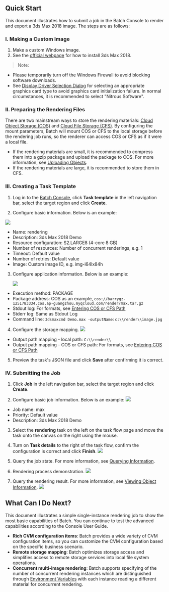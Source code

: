 ## Quick Start
This document illustrates how to submit a job in the Batch Console to render and export a 3ds Max 2018 image. The steps are as follows:
### I. Making a Custom Image
1. Make a custom Windows image.
2. See the [official webpage](https://www.autodesk.com/products/3ds-max/overview) for how to install 3ds Max 2018.

> Note:
- Please temporarily turn off the Windows Firewall to avoid blocking software downloads.
- See [Display Driver Selection Dialog](https://knowledge.autodesk.com/zh-hans/support/3ds-max/learn-explore/caas/CloudHelp/cloudhelp/2015/CHS/3DSMax/files/GUID-3D6B4C8E-8C0D-4A9C-BFB0-2463803268CE-htm.html) for selecting an appropriate graphics card type to avoid graphics card initialization failure. In normal circumstances, it is recommended to select "Nitrous Software".

### II. Preparing the Rendering Files
There are two mainstream ways to store the rendering materials: [Cloud Object Storage (COS)](https://intl.cloud.tencent.com/document/product/436) and [Cloud File Storage (CFS)](https://intl.cloud.tencent.com/document/product/582). By configuring the mount parameters, Batch will mount COS or CFS to the local storage before the rendering job runs, so the renderer can access COS or CFS as if it were a local file.

- If the rendering materials are small, it is recommended to compress them into a gzip package and upload the package to COS. For more information, see [Uploading Objects](https://intl.cloud.tencent.com/document/product/436/6233).
- If the rendering materials are large, it is recommended to store them in CFS.

### III. Creating a Task Template
1. Log in to the [Batch Console](), click **Task template** in the left navigation bar, select the target region and click **Create**.

2. Configure basic information. Below is an example:

![](https://main.qcloudimg.com/raw/0a6bff4423320bb7318225f13a56a24e.png)
  * Name: rendering
  * Description: 3ds Max 2018 Demo
  * Resource configuration:  S2.LARGE8 (4-core 8 GB)
  * Number of resources: Number of concurrent renderings, e.g. 1
  * Timeout: Default value
  * Number of retries: Default value
  * Image: Custom image ID, e.g. img-i64lx84h

3. Configure application information. Below is an example:

   ![](https://main.qcloudimg.com/raw/15650e325d5507a0302896e44de45f7f.png)
  * Execution method: PACKAGE
  * Package address: COS as an example, `cos://barrygz-1251783334.cos.ap-guangzhou.myqcloud.com/render/max.tar.gz`
  * Stdout log: For formats, see [Entering COS or CFS Path](https://cloud.tencent.com/document/product/599/13996)
  * Stderr log: Same as Stdout Log
  * Command line: `3dsmaxcmd Demo.max -outputName:c:\\render\\image.jpg`

4. Configure the storage mapping.
![](https://main.qcloudimg.com/raw/a7d312aa78f460b30ed67d1758b395ba.png)
  * Output path mapping - local path: `C:\\render\\`
  * Output path mapping - COS or CFS path: For formats, see [Entering COS or CFS Path](https://cloud.tencent.com/document/product/599/13996)

5. Preview the task's JSON file and click **Save** after confirming it is correct.

### IV. Submitting the Job
1. Click **Job** in the left navigation bar, select the target region and click **Create**.

2. Configure basic job information. Below is an example:
    ![](https://main.qcloudimg.com/raw/95ad2a781a05eb5306a6afadc4096565.png)
  * Job name: max
  * Priority: Default value
  * Description: 3ds Max 2018 Demo

3. Select the **rendering** task on the left on the task flow page and move the task onto the canvas on the right using the mouse.

4. Turn on **Task details** to the right of the task flow, confirm the configuration is correct and click **Finish**.
![](https://main.qcloudimg.com/raw/6465facbf8bcac90153b4a055d78c4a1.png)

5. Query the job state. For more information, see [Querying Information](https://cloud.tencent.com/document/product/599/14567).

6. Rendering process demonstration.
![](https://main.qcloudimg.com/raw/8a44b92a28eeec3dbac977d2ae0a062a.png)

7. Query the rendering result. For more information, see [Viewing Object Information](https://cloud.tencent.com/document/product/436/13326).
![](https://main.qcloudimg.com/raw/c8ee9f1e8e5cc2baf01b01ad27ef3a97.png)

## What Can I Do Next?
This document illustrates a simple single-instance rendering job to show the most basic capabilities of Batch. You can continue to test the advanced capabilities according to the Console User Guide.
- **Rich CVM configuration items**: Batch provides a wide variety of CVM configuration items, so you can customize the CVM configuration based on the specific business scenario.
- **Remote storage mapping**: Batch optimizes storage access and simplifies access to remote storage services into local file system operations.
- **Concurrent multi-image rendering**: Batch supports specifying of the number of concurrent rendering instances which are distinguished through [Environment Variables](https://intl.cloud.tencent.com/document/product/599/11752) with each instance reading a different material for concurrent rendering.
